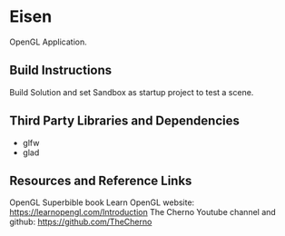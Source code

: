 # Eisen
OpenGL Application.

## Build Instructions
Build Solution and set Sandbox as startup project to test a scene.

## Third Party Libraries and Dependencies
- glfw
- glad

## Resources and Reference Links
OpenGL Superbible book
Learn OpenGL website: https://learnopengl.com/Introduction
The Cherno Youtube channel and github: https://github.com/TheCherno